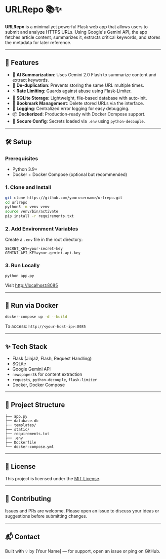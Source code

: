 # URLRepo 📚✨

**URLRepo** is a minimal yet powerful Flask web app that allows users to submit and analyze HTTPS URLs. Using Google's Gemini API, the app fetches article content, summarizes it, extracts critical keywords, and stores the metadata for later reference.

---

## 🚀 Features

- 🧠 **AI Summarization**: Uses Gemini 2.0 Flash to summarize content and extract keywords.
- 📎 **De-duplication**: Prevents storing the same URL multiple times.
- ⚡ **Rate Limiting**: Guards against abuse using Flask-Limiter.
- 💾 **SQLite Storage**: Lightweight, file-based database with auto-init.
- 🧹 **Bookmark Management**: Delete stored URLs via the interface.
- 📜 **Logging**: Centralized error logging for easy debugging.
- 📦 **Dockerized**: Production-ready with Docker Compose support.
- 🔐 **Secure Config**: Secrets loaded via `.env` using `python-decouple`.

---

## 🛠️ Setup

### Prerequisites

- Python 3.9+
- Docker + Docker Compose (optional but recommended)

### 1. Clone and Install

```bash
git clone https://github.com/yourusername/urlrepo.git
cd urlrepo
python3 -m venv venv
source venv/bin/activate
pip install -r requirements.txt
```

### 2. Add Environment Variables

Create a `.env` file in the root directory:

```env
SECRET_KEY=your-secret-key
GEMINI_API_KEY=your-gemini-api-key
```

### 3. Run Locally

```bash
python app.py
```

Visit [http://localhost:8085](http://localhost:8085)

---

## 🐳 Run via Docker

```bash
docker-compose up -d --build
```

To access: `http://<your-host-ip>:8085`

---

## ✨ Tech Stack

- Flask (Jinja2, Flash, Request Handling)
- SQLite
- Google Gemini API
- `newspaper3k` for content extraction
- `requests`, `python-decouple`, `flask-limiter`
- Docker, Docker Compose

---

## 📁 Project Structure

```
├── app.py
├── database.db
├── templates/
├── static/
├── requirements.txt
├── .env
├── Dockerfile
└── docker-compose.yml
```

---

## 📝 License

This project is licensed under the [MIT License](LICENSE).

---

## 🤝 Contributing

Issues and PRs are welcome. Please open an issue to discuss your ideas or suggestions before submitting changes.

---

## 📬 Contact

Built with 💡 by [Your Name] — for support, open an issue or ping on GitHub.
